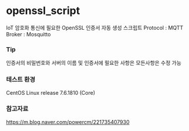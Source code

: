 # openssl_script

IoT 암호화 통신에 필요한 OpenSSL 인증서 자동 생성 스크립트
Protocol : MQTT
Broker : Mosquitto  

### Tip
인증서의 비밀번호와 서버의 이름 및 인증서에 필요한 사항은 모든사항은 수정 가능  

### 테스트 환경
CentOS Linux release 7.6.1810 (Core)  

### 참고자료
<https://m.blog.naver.com/powercm/221735407930>  
